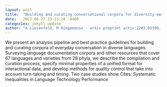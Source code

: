 ```yaml
---
layout: post
title:  "Building and curating conversational corpora for diversity-aware language science and technology"
date:   2022-06-27 23:23:24 -0400
categories: jekyll update
author: "A Liesenfeld, M Dingemanse - arXiv preprint arXiv:2203.03399, 2022"
---
```

We present an analysis pipeline and best practice guidelines for building and curating corpora of everyday conversation in diverse languages. Surveying language documentation corpora and other resources that cover 67 languages and varieties from 28 phyla, we describe the compilation and curation process, specify minimal properties of a unified format for interactional data, and develop methods for quality control that take into account turn-taking and timing. Two case studies show  Cites: Systematic Inequalities in Language Technology Performance